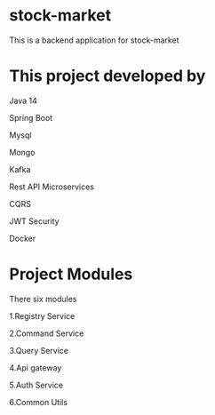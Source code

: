 # stock-market
This is a backend application for stock-market 

# This project developed by
Java 14

Spring Boot 

Mysql

Mongo

Kafka

Rest API Microservices

CQRS 

JWT Security

Docker

# Project Modules
There six modules

1.Registry Service

2.Command Service

3.Query Service

4.Api gateway

5.Auth Service

6.Common Utils

